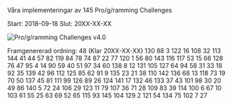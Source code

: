 Våra implementeringar av 145 Pro/g/ramming Challenges

Start: 2018-09-18
Slut: 20XX-XX-XX

![Pro/g/ramming Challenges v4.0](programming_challanges_v40.png)

Framgenererad ordning:
48	(Klar 20XX-XX-XX)
130
88
3
122
16
108
32
113
144
41
44
57
82
119
84
78
74
87
22
77
120
1
56
80
143
116
117
53
15
66
128
76
47
95
4
14
90
59
40
51
97
34
60
138
8
12
131
105
127
64
94
58
31
33
18
92
35
139
42
96
112
125
85
62
91
9
135
23
21
38
110
142
136
68
13
118
73
19
70
50
137
45
81
111
99
126
89
26
124
141
17
132
46
133
37
43
101
98
30
20
49
86
140
5
72
24
106
29
123
11
79
107
36
71
28
109
83
39
114
100
6
67
10
103
61
55
25
63
69
52
65
115
93
145
104
129
2
121
54
134
75
102
7
27